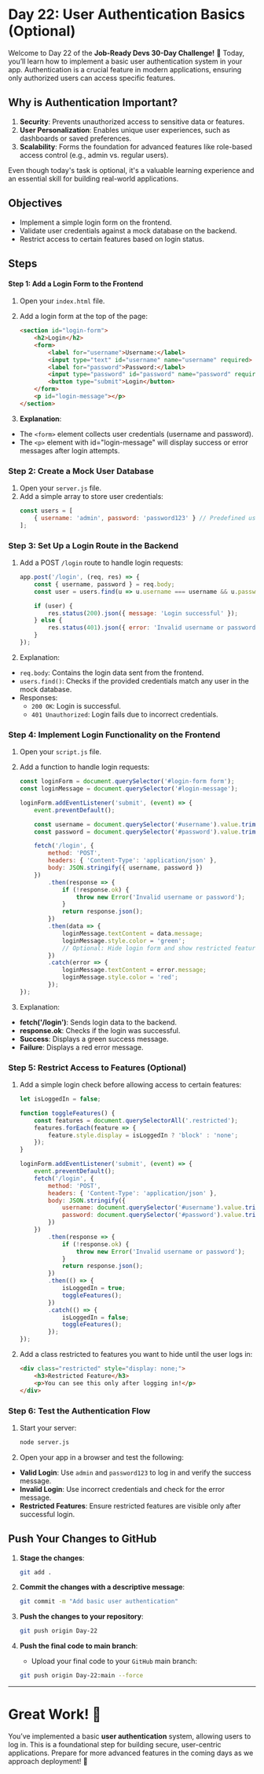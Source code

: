 # Day 22: User Authentication Basics (Optional)

Welcome to Day 22 of the **Job-Ready Devs 30-Day Challenge!** 🎉 Today, you’ll learn how to implement a basic user authentication system in your app. Authentication is a crucial feature in modern applications, ensuring only authorized users can access specific features.

## Why is Authentication Important?
1. **Security**: Prevents unauthorized access to sensitive data or features.
2. **User Personalization**: Enables unique user experiences, such as dashboards or saved preferences.
3. **Scalability**: Forms the foundation for advanced features like role-based access control (e.g., admin vs. regular users).  

Even though today's task is optional, it's a valuable learning experience and an essential skill for building real-world applications.

## Objectives
- Implement a simple login form on the frontend.
- Validate user credentials against a mock database on the backend.
- Restrict access to certain features based on login status.

## Steps
#### Step 1: Add a Login Form to the Frontend
1. Open your `index.html` file.

2. Add a login form at the top of the page:
    ```html
    <section id="login-form">
        <h2>Login</h2>
        <form>
            <label for="username">Username:</label>
            <input type="text" id="username" name="username" required>
            <label for="password">Password:</label>
            <input type="password" id="password" name="password" required>
            <button type="submit">Login</button>
        </form>
        <p id="login-message"></p>
    </section>
    ```

3. **Explanation**:
- The `<form>` element collects user credentials (username and password).
- The `<p>` element with id="login-message" will display success or error messages after login attempts.

### Step 2: Create a Mock User Database
1. Open your `server.js` file.
2. Add a simple array to store user credentials:
    ```javascript
    const users = [
        { username: 'admin', password: 'password123' } // Predefined user for testing
    ];
    ```

### Step 3: Set Up a Login Route in the Backend
1. Add a POST `/login` route to handle login requests:
    ```javascript
    app.post('/login', (req, res) => {
        const { username, password } = req.body;
        const user = users.find(u => u.username === username && u.password === password);

        if (user) {
            res.status(200).json({ message: 'Login successful' });
        } else {
            res.status(401).json({ error: 'Invalid username or password' });
        }
    });
    ```

2. Explanation:
- `req.body`: Contains the login data sent from the frontend.
- `users.find()`: Checks if the provided credentials match any user in the mock database.
- Responses:
    - `200 OK`: Login is successful.
    - `401 Unauthorized`: Login fails due to incorrect credentials.

### Step 4: Implement Login Functionality on the Frontend
1. Open your `script.js` file.

2. Add a function to handle login requests:
    ```javascript
    const loginForm = document.querySelector('#login-form form');
    const loginMessage = document.querySelector('#login-message');

    loginForm.addEventListener('submit', (event) => {
        event.preventDefault();

        const username = document.querySelector('#username').value.trim();
        const password = document.querySelector('#password').value.trim();

        fetch('/login', {
            method: 'POST',
            headers: { 'Content-Type': 'application/json' },
            body: JSON.stringify({ username, password })
        })
            .then(response => {
                if (!response.ok) {
                    throw new Error('Invalid username or password');
                }
                return response.json();
            })
            .then(data => {
                loginMessage.textContent = data.message;
                loginMessage.style.color = 'green';
                // Optional: Hide login form and show restricted features
            })
            .catch(error => {
                loginMessage.textContent = error.message;
                loginMessage.style.color = 'red';
            });
    });
    ```

3. Explanation:
- **fetch('/login')**: Sends login data to the backend.
- **response.ok**: Checks if the login was successful.
- **Success**: Displays a green success message.
- **Failure**: Displays a red error message.

### Step 5: Restrict Access to Features (Optional)
1. Add a simple login check before allowing access to certain features:
    ```javascript
    let isLoggedIn = false;

    function toggleFeatures() {
        const features = document.querySelectorAll('.restricted');
        features.forEach(feature => {
            feature.style.display = isLoggedIn ? 'block' : 'none';
        });
    }

    loginForm.addEventListener('submit', (event) => {
        event.preventDefault();
        fetch('/login', {
            method: 'POST',
            headers: { 'Content-Type': 'application/json' },
            body: JSON.stringify({
                username: document.querySelector('#username').value.trim(),
                password: document.querySelector('#password').value.trim()
            })
        })
            .then(response => {
                if (!response.ok) {
                    throw new Error('Invalid username or password');
                }
                return response.json();
            })
            .then(() => {
                isLoggedIn = true;
                toggleFeatures();
            })
            .catch(() => {
                isLoggedIn = false;
                toggleFeatures();
            });
    });
    ```

2. Add a class restricted to features you want to hide until the user logs in:
    ```html
    <div class="restricted" style="display: none;">
        <h3>Restricted Feature</h3>
        <p>You can see this only after logging in!</p>
    </div>
    ```

### Step 6: Test the Authentication Flow
1. Start your server:
    ```bash
    node server.js
    ```

2. Open your app in a browser and test the following:
- **Valid Login**: Use `admin` and `password123` to log in and verify the success message.
- **Invalid Login**: Use incorrect credentials and check for the error message.
- **Restricted Features**: Ensure restricted features are visible only after successful login.

## Push Your Changes to GitHub
1. **Stage the changes**:
    ```bash
    git add .
    ```

2. **Commit the changes with a descriptive message**:
    ```bash
    git commit -m "Add basic user authentication"
    ```

3. **Push the changes to your repository**:
    ```bash
    git push origin Day-22
    ```

4. **Push the final code to main branch**:
    - Upload your final code to your `GitHub` main branch:
    ```bash
    git push origin Day-22:main --force
    ```

---

# Great Work! 🎉
You’ve implemented a basic **user authentication** system, allowing users to log in. This is a foundational step for building secure, user-centric applications. Prepare for more advanced features in the coming days as we approach deployment! 🚀

